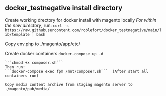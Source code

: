 ## docker_testnegative install directory
Create working drectory for docker install with magento locally 
*For within the new directory*, run:
```curl -s https://raw.githubusercontent.com/roblefort/docker_testnegative/main/lib/template | bash```

Copy env.php to ./magento/app/etc/

Create docker containers
```docker-compose up -d```

```cd mnt
```chmod +x composer.sh```
Then run:
```docker-compose exec fpm /mnt/composer.sh```  (After start all containers run)

Copy media content archive from staging magento server to ./magento/pub/media/
